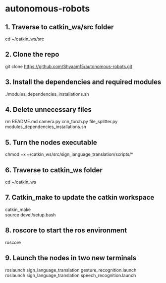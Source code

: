 # autonomous-robots

## 1. Traverse to catkin_ws/src folder 
cd ~/catkin_ws/src

## 2. Clone the repo
git clone https://github.com/Shyaam15/autonomous-robots.git

## 3. Install the dependencies and required modules
./modules_dependencies_installations.sh

## 4. Delete unnecessary files
rm README.md camera.py cnn_torch.py file_splitter.py modules_dependencies_installations.sh

## 5. Turn the nodes executable
chmod +x ~/catkin_ws/src/sign_language_translation/scripts/*

## 6. Traverse to catkin_ws folder
cd ~/catkin_ws

## 7. Catkin_make to update the catkin workspace
catkin_make\
source devel/setup.bash

## 8. roscore to start the ros environment
roscore

## 9. Launch the nodes in two new terminals
roslaunch sign_language_translation gesture_recognition.launch\
roslaunch sign_language_translation speech_recognition.launch
